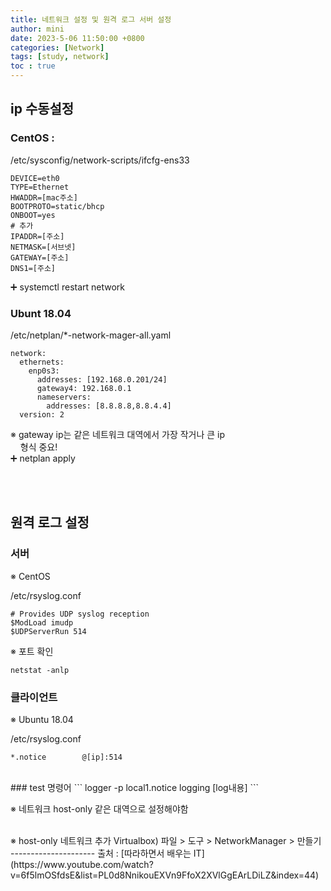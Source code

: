 ```yaml
---
title: 네트워크 설정 및 원격 로그 서버 설정
author: mini
date: 2023-5-06 11:50:00 +0800
categories: [Network]
tags: [study, network]
toc : true
---
```


## ip 수동설정
### CentOS :  
/etc/sysconfig/network-scripts/ifcfg-ens33

```
DEVICE=eth0
TYPE=Ethernet
HWADDR=[mac주소]
BOOTPROTO=static/bhcp
ONBOOT=yes
# 추가
IPADDR=[주소]
NETMASK=[서브넷]
GATEWAY=[주소]
DNS1=[주소]
```
➕ systemctl restart network   

### Ubunt 18.04
/etc/netplan/*-network-mager-all.yaml  
```
network:
  ethernets:
    enp0s3:
      addresses: [192.168.0.201/24]
      gateway4: 192.168.0.1
      nameservers:
        addresses: [8.8.8.8,8.8.4.4]
  version: 2
```
※ gateway ip는 같은 네트워크 대역에서 가장 작거나 큰 ip  
 &nbsp; &nbsp; 형식 중요!  
➕ netplan apply  


<br/><br/>
## 원격 로그 설정
### 서버   
※ CentOS   

/etc/rsyslog.conf  
```
# Provides UDP syslog reception 
$ModLoad imudp
$UDPServerRun 514
```
※ 포트 확인   
```
netstat -anlp
```

### 클라이언트
※ Ubuntu 18.04

/etc/rsyslog.conf  
```
*.notice		@[ip]:514  
```

<br /> 
### test 명령어
```
logger -p local1.notice logging [log내용]
```

※ 네트워크 host-only 같은 대역으로 설정해야함

<br/>
※ host-only 네트워크 추가
Virtualbox)  
파일 > 도구 > NetworkManager > 만들기

<br/>
---------------------
출처 : [따라하면서 배우는 IT](https://www.youtube.com/watch?v=6f5lmOSfdsE&list=PL0d8NnikouEXVn9FfoX2XVlGgEArLDiLZ&index=44)
